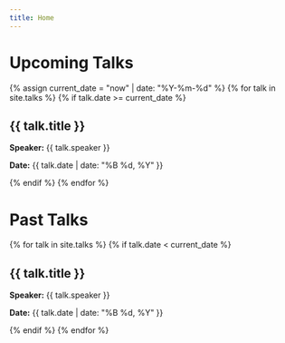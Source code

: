 ```yaml
---
title: Home
---
```


<h1>Upcoming Talks</h1>
{% assign current_date = "now" | date: "%Y-%m-%d" %}
{% for talk in site.talks %}
  {% if talk.date >= current_date %}
    <div class="talk-item">
      <h2 onclick="toggleAbstract('{{ talk.title | slugify }}')">{{ talk.title }}</h2>
      <p><strong>Speaker:</strong> {{ talk.speaker }}</p>
      <p><strong>Date:</strong> {{ talk.date | date: "%B %d, %Y" }}</p>
      <div id="{{ talk.title | slugify }}" class="abstract-content" style="display: none;">
        <p>{{ talk.abstract }}</p>
      </div>
    </div>
  {% endif %}
{% endfor %}

<h1>Past Talks</h1>
{% for talk in site.talks %}
  {% if talk.date < current_date %}
    <div class="talk-item">
      <h2 onclick="toggleAbstract('{{ talk.title | slugify }}')">{{ talk.title }}</h2>
      <p><strong>Speaker:</strong> {{ talk.speaker }}</p>
      <p><strong>Date:</strong> {{ talk.date | date: "%B %d, %Y" }}</p>
      <div id="{{ talk.title | slugify }}" class="abstract-content" style="display: none;">
        <p>{{ talk.abstract }}</p>
      </div>
    </div>
  {% endif %}
{% endfor %}

<script>
  function toggleAbstract(id) {
    var content = document.getElementById(id);
    if (content.style.display === "none") {
      content.style.display = "block";
    } else {
      content.style.display = "none";
    }
  }
</script>


